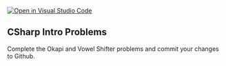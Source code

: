 [![Open in Visual Studio Code](https://classroom.github.com/assets/open-in-vscode-f059dc9a6f8d3a56e377f745f24479a46679e63a5d9fe6f495e02850cd0d8118.svg)](https://classroom.github.com/online_ide?assignment_repo_id=5612407&assignment_repo_type=AssignmentRepo)
## CSharp Intro Problems

Complete the Okapi and Vowel Shifter problems and commit your changes to Github.
